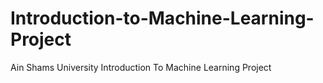 # Introduction-to-Machine-Learning-Project
Ain Shams University Introduction To Machine Learning Project
